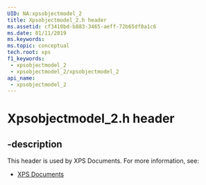 ```yaml
---
UID: NA:xpsobjectmodel_2
title: Xpsobjectmodel_2.h header
ms.assetid: cf3410bd-b883-3465-aeff-72b65df0a1c6
ms.date: 01/11/2019
ms.keywords: 
ms.topic: conceptual
tech.root: xps
f1_keywords:
 - xpsobjectmodel_2
 - xpsobjectmodel_2/xpsobjectmodel_2
api_name:
 - xpsobjectmodel_2
---
```


# Xpsobjectmodel_2.h header


## -description

This header is used by XPS Documents. For more information, see:

- [XPS Documents](../_xps/index.md)

